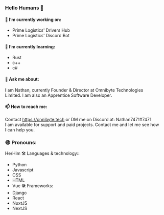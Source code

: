 ### Hello Humans 👋

#### 🔭 I’m currently working on:
- Prime Logistics' Drivers Hub
- Prime Logistics' Discord Bot
#### 🌱 I’m currently learning:
- Rust
- c++
- c#
#### 💬 Ask me about:
I am Nathan, currently Founder & Director at Omnibyte Technologies Limited. I am also an Apprentice Software Developer.
#### 📫 How to reach me:
Contact https://onnibyte.tech or DM me on Discord at: Nathan7471#7471  
I am available for support and paid projects. Contact me and let me see how I can help you.
### 😄 Pronouns: 
He/Him
🛠 Languages & technology::
- Python
- Javascript
- CSS
- HTML
- Vue
🛠 Frameworks:
- Django
- React
- NuxtJS
- NextJS
